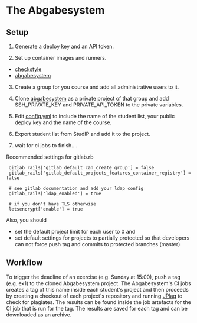 # The Abgabesystem

## Setup

1.  Generate a deploy key and an API token.

2.  Set up container images and runners.
   - [checkstyle](https://ips1.ibr.cs.tu-bs.de/abgabesystem/abgabesystem)
   - [abgabesystem](https://ips1.ibr.cs.tu-bs.de/abgabesystem/docker-abgabesystem)

3.  Create a group for you course and add all administrative users to it.

4.  Clone [abgabesystem](https://ips1.ibr.cs.tu-bs.de/abgabesystem/docker-abgabesystem) as a private project of that group and add
SSH_PRIVATE_KEY and PRIVATE_API_TOKEN to the private variables.

5.  Edit [config.yml](blob/master/config.yml) to include the name of the student list, your public
deploy key and the name of the course.

6.  Export student list from StudIP and add it to the project.

7.  wait for ci jobs to finish....

Recommended settings for gitlab.rb

```
 gitlab_rails['gitlab_default_can_create_group'] = false
 gitlab_rails['gitlab_default_projects_features_container_registry'] = false

 # see gitlab documentation and add your ldap config
 gitlab_rails['ldap_enabled'] = true

 # if you don't have TLS otherwise
 letsencrypt['enable'] = true
```

Also, you should 

- set the default project limit for each user to 0 and
- set default settings for projects to partially protected so that developers
can not force push tag and commits to protected branches (master)

## Workflow

To trigger the deadline of an exercise (e.g. Sunday at 15:00), push a tag 
(e.g. ex1) to the cloned Abgabesystem project. The Abgabesystem's CI jobs 
creates a tag of this name inside each student's project and then proceeds 
by creating a checkout of each project's repository and running [JPlag](https://github.com/jplag/jplag) to 
check for plagiates. The results can be found inside the job artefacts for the 
CI job that is run for the tag. The results are saved for each tag and can be 
downloaded as an archive.

